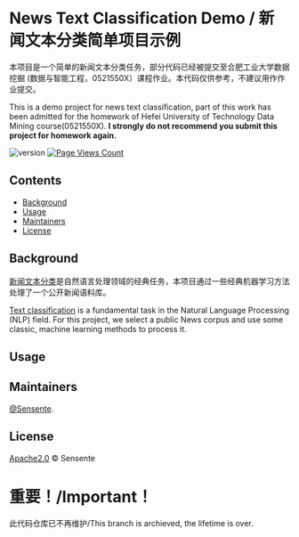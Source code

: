 # News Text Classification Demo / 新闻文本分类简单项目示例

本项目是一个简单的新闻文本分类任务，部分代码已经被提交至合肥工业大学数据挖掘 (数据与智能工程，0521550X）课程作业。本代码仅供参考，不建议用作作业提交。

This is a demo project for news text classification, part of this work has been admitted for the homework of Hefei University of Technology Data Mining course(0521550X). **I strongly do not recommend you submit this project for homework again.**


![version](https://img.shields.io/badge/NTC-v0.1-blue)
[![Page Views Count](https://badges.toozhao.com/badges/01H9QMHGR2J0E0YE6YEGQQKYE3/green.svg)](https://badges.toozhao.com/stats/01H9QMHGR2J0E0YE6YEGQQKYE3 "Get your own page views count badge on badges.toozhao.com")


## Contents

- [Background](#background)
- [Usage](#Usage)
- [Maintainers](#maintainers)
- [License](#license)

## Background
[新闻文本分类](!https://huggingface.co/tasks/text-classification)是自然语言处理领域的经典任务，本项目通过一些经典机器学习方法处理了一个公开新闻语料库。

[Text classification](!https://huggingface.co/tasks/text-classification) is a fundamental task in the Natural Language Processing (NLP) field. For this project, we select a public News corpus and use some classic, machine learning methods to process it.

## Usage


## Maintainers

[@Sensente](https://github.com/Sensente).

## License

[Apache2.0](LICENSE) © Sensente


# 重要！/Important！
此代码仓库已不再维护/This branch is archieved, the lifetime is over.
